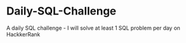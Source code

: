# Daily-SQL-Challenge
A daily SQL challenge -  I will solve at least 1 SQL problem per day on HackkerRank
